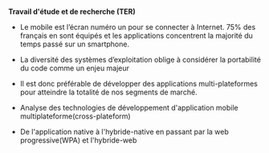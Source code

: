 __Travail d'étude et de recherche (TER)__

- Le mobile est l’écran numéro un pour se connecter à Internet. 75% des français en sont équipés et les  applications concentrent la majorité du temps passé sur un smartphone.
- La diversité des systèmes d’exploitation oblige à considérer la portabilité du code comme un enjeu majeur
- Il est donc préférable de développer des applications multi-plateformes pour atteindre la totalité de nos segments de marché.

- Analyse des technologies de développement d'application mobile multiplateforme(cross-plateform)
- De l'application native à l'hybride-native en passant par la web progressive(WPA) et l'hybride-web
